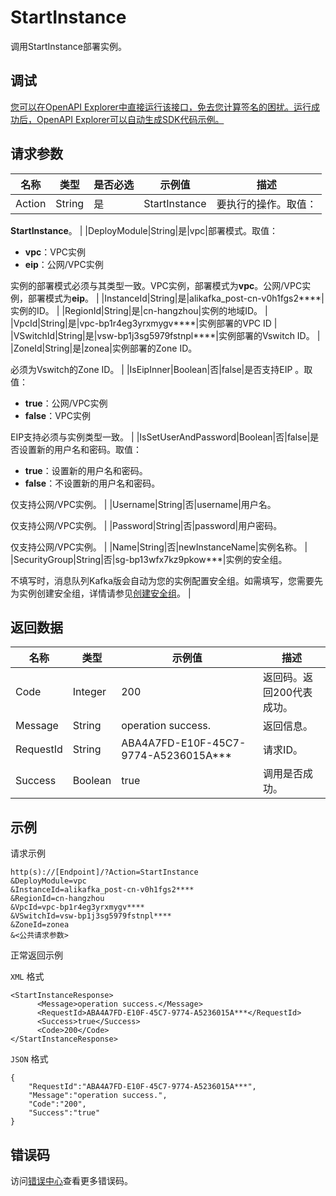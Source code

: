 # StartInstance

调用StartInstance部署实例。

## 调试

[您可以在OpenAPI Explorer中直接运行该接口，免去您计算签名的困扰。运行成功后，OpenAPI Explorer可以自动生成SDK代码示例。](https://api.aliyun.com/#product=alikafka&api=StartInstance&type=RPC&version=2019-09-16)

## 请求参数

|名称|类型|是否必选|示例值|描述|
|--|--|----|---|--|
|Action|String|是|StartInstance|要执行的操作。取值：

 **StartInstance**。 |
|DeployModule|String|是|vpc|部署模式。取值：

 -   **vpc**：VPC实例
-   **eip**：公网/VPC实例

 实例的部署模式必须与其类型一致。VPC实例，部署模式为**vpc**。公网/VPC实例，部署模式为**eip**。 |
|InstanceId|String|是|alikafka\_post-cn-v0h1fgs2\*\*\*\*|实例的ID。 |
|RegionId|String|是|cn-hangzhou|实例的地域ID。 |
|VpcId|String|是|vpc-bp1r4eg3yrxmygv\*\*\*\*|实例部署的VPC ID |
|VSwitchId|String|是|vsw-bp1j3sg5979fstnpl\*\*\*\*|实例部署的Vswitch ID。 |
|ZoneId|String|是|zonea|实例部署的Zone ID。

 必须为Vswitch的Zone ID。 |
|IsEipInner|Boolean|否|false|是否支持EIP 。取值：

 -   **true**：公网/VPC实例
-   **false**：VPC实例

 EIP支持必须与实例类型一致。 |
|IsSetUserAndPassword|Boolean|否|false|是否设置新的用户名和密码。取值：

 -   **true**：设置新的用户名和密码。
-   **false**：不设置新的用户名和密码。

 仅支持公网/VPC实例。 |
|Username|String|否|username|用户名。

 仅支持公网/VPC实例。 |
|Password|String|否|password|用户密码。

 仅支持公网/VPC实例。 |
|Name|String|否|newInstanceName|实例名称。 |
|SecurityGroup|String|否|sg-bp13wfx7kz9pkow\*\*\*|实例的安全组。

 不填写时，消息队列Kafka版会自动为您的实例配置安全组。如需填写，您需要先为实例创建安全组，详情请参见[创建安全组](~25468~)。 |

## 返回数据

|名称|类型|示例值|描述|
|--|--|---|--|
|Code|Integer|200|返回码。返回200代表成功。 |
|Message|String|operation success.|返回信息。 |
|RequestId|String|ABA4A7FD-E10F-45C7-9774-A5236015A\*\*\*|请求ID。 |
|Success|Boolean|true|调用是否成功。 |

## 示例

请求示例

```
http(s)://[Endpoint]/?Action=StartInstance
&DeployModule=vpc
&InstanceId=alikafka_post-cn-v0h1fgs2****
&RegionId=cn-hangzhou
&VpcId=vpc-bp1r4eg3yrxmygv****
&VSwitchId=vsw-bp1j3sg5979fstnpl****
&ZoneId=zonea
&<公共请求参数>
```

正常返回示例

`XML` 格式

```
<StartInstanceResponse>
      <Message>operation success.</Message>
      <RequestId>ABA4A7FD-E10F-45C7-9774-A5236015A***</RequestId>
      <Success>true</Success>
      <Code>200</Code>
</StartInstanceResponse>
```

`JSON` 格式

```
{
    "RequestId":"ABA4A7FD-E10F-45C7-9774-A5236015A***",
    "Message":"operation success.",
    "Code":"200",
    "Success":"true"
}
```

## 错误码

访问[错误中心](https://error-center.aliyun.com/status/product/alikafka)查看更多错误码。

